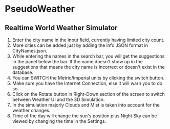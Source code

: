 # PseudoWeather
## Realtime World Weather Simulator

1. Enter the city name in the input field, currently having limited city count.
2. More cities can be added just by adding the info JSON format in CityNames.json.
3. While entering the names in the search bar, you will get the suggestions in the panel below the bar. If the name doesn't show up in the    suggestions that means the city name is incorrect or doesn't exist in the database.
5. You can SWITCH the Metric/Imperial units by clicking the switch button.
6. Make sure you have the Internet Connection, else it will warn you to do so.
7. Click on the Rotate button in Right-Down section of the screen to switch between Weather UI and the 3D Simulation.
8. In the simulation majorly Clouds and Mist is taken into account for the weather changes. 
9. Time of the day will change the sun's position plus Night Sky can be viewed by changing the time in the Settings.

